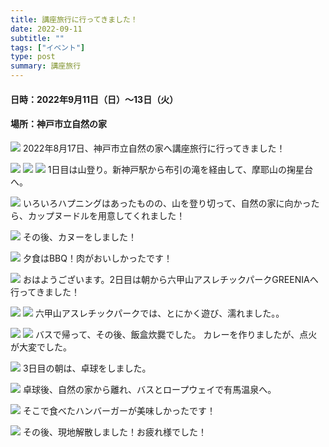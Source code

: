 ```yaml
---
title: 講座旅行に行ってきました！
date: 2022-09-11
subtitle: ""
tags: ["イベント"]
type: post
summary: 講座旅行
---
```



#### 日時：2022年9月11日（日）～13日（火）
#### 場所：神戸市立自然の家


![](1.jpg)
2022年8月17日、神戸市立自然の家へ講座旅行に行ってきました！

![](2.jpg)
![](2_1.jpg)
![](2_2.jpg)
1日目は山登り。新神戸駅から布引の滝を経由して、摩耶山の掬星台へ。

![](3.jpg)
いろいろハプニングはあったものの、山を登り切って、自然の家に向かったら、カップヌードルを用意してくれました！

![](4.jpg)
その後、カヌーをしました！

![](5.jpg)
夕食はBBQ！肉がおいしかったです！

![](6.jpg)
おはようございます。2日目は朝から六甲山アスレチックパークGREENIAへ行ってきました！

![](7_1.jpg)
![](7_2.jpg)
六甲山アスレチックパークでは、とにかく遊び、濡れました。。

![](9.jpg)
![](9_1.jpg)
バスで帰って、その後、飯盒炊爨でした。
カレーを作りましたが、点火が大変でした。

![](10.jpg)
3日目の朝は、卓球をしました。

![](10_1.jpg)
卓球後、自然の家から離れ、バスとロープウェイで有馬温泉へ。

![](11.jpg)
そこで食べたハンバーガーが美味しかったです！

![](12.jpg)
その後、現地解散しました！お疲れ様でした！




<!-- 1. 論文採録バージョン -->
<!-- [第一著者]さんの論文が「[学会フルネーム]」に採録されました。 -->

<!-- [公式Webページ](学会公式ページTopのURL) -->


<!-- 書誌情報。書式はPublicationsを参考。変にコードブロックとかで囲まなくてOK -->


<!-- [年月日]に発表予定 -->



<!-- 2. 論文発表済みバージョン -->
<!-- [第一著者]さんが「[学会フルネーム]」で発表しました。 -->

<!-- [公式Webページ](学会公式ページTopのURL) -->


<!-- 書誌情報。書式はPublicationsを参考。変にコードブロックとかで囲まなくてOK -->


<!-- 3. 論文受賞バージョン -->
<!-- [第一著者]さんの論文が「[学会フルネーム]」で「[受賞名]」を受賞しました -->

<!-- [公式Webページ](学会公式ページTopのURL) -->


<!-- 書誌情報。書式はPublicationsを参考。変にコードブロックとかで囲まなくてOK -->

<!-- 同学会複数名の場合は並べて良い感じにして -->